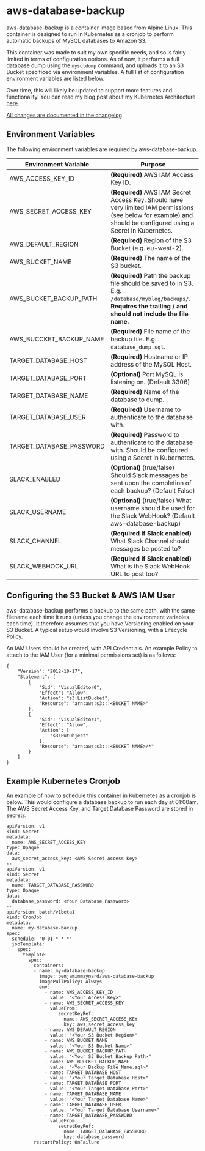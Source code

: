 # aws-database-backup

aws-database-backup is a container image based from Alpine Linux. This container is designed to run in Kubernetes as a cronjob to perform automatic backups of MySQL databases to Amazon S3.

This container was made to suit my own specific needs, and so is fairly limited in terms of configuration options. As of now, it performs a full database dump using the `mysqldump` command, and uploads it to an S3 Bucket specificed via environment variables. A full list of configuration environment variables are listed below.

Over time, this will likely be updated to support more features and functionality. You can read my blog post about my Kubernetes Architecture [here](https://benjamin.maynard.io/this-blog-now-runs-on-kubernetes-heres-the-architecture/).


[All changes are documented in the changelog](CHANGELOG.md)

## Environment Variables

The following environment variables are required by aws-database-backup.

| Environment Variable        | Purpose                                   |
| --------------------------- |-------------------------------------------|
| AWS_ACCESS_KEY_ID           | **(Required)** AWS IAM Access Key ID.                                   |
| AWS_SECRET_ACCESS_KEY       | **(Required)** AWS IAM Secret Access Key. Should have very limited IAM permissions (see below for example) and should be configured using a Secret in Kubernetes.                                                                |
| AWS_DEFAULT_REGION          | **(Required)** Region of the S3 Bucket (e.g. eu-west-2).                |
| AWS_BUCKET_NAME             | **(Required)** The name of the S3 bucket.                               |
| AWS_BUCKET_BACKUP_PATH      | **(Required)** Path the backup file should be saved to in S3. E.g. `/database/myblog/backups/`. **Requires the trailing / and should not include the file name.**                                                               |
| AWS_BUCCKET_BACKUP_NAME     | **(Required)** File name of the backup file. E.g. `database_dump.sql`.  |
| TARGET_DATABASE_HOST        | **(Required)** Hostname or IP address of the MySQL Host.                |
| TARGET_DATABASE_PORT        | **(Optional)** Port MySQL is listening on. (Default 3306)               |
| TARGET_DATABASE_NAME        | **(Required)** Name of the database to dump.                            |
| TARGET_DATABASE_USER        | **(Required)** Username to authenticate to the database with.           |
| TARGET_DATABASE_PASSWORD    | **(Required)** Password to authenticate to the database with. Should be configured using a Secret in Kubernetes. |
| SLACK_ENABLED               | **(Optional)** (true/false) Should Slack messages be sent upon the completion of each backup? (Default False)  |
| SLACK_USERNAME              | **(Optional)** (true/false) What username should be used for the Slack WebHook? (Default aws-database-backup)  |
| SLACK_CHANNEL               | **(Required if Slack enabled)** What Slack Channel should messages be posted to?                               |
| SLACK_WEBHOOK_URL           | **(Required if Slack enabled)** What is the Slack WebHook URL to post too?                                     |

## Configuring the S3 Bucket & AWS IAM User

aws-database-backup performs a backup to the same path, with the same filename each time it runs (unless you change the environment variables each time). It therefore assumes that you have Versioning enabled on your S3 Bucket. A typical setup would involve S3 Versioning, with a Lifecycle Policy.

An IAM Users should be created, with API Credentials. An example Policy to attach to the IAM User (for a minimal permissions set) is as follows:

```
{
    "Version": "2012-10-17",
    "Statement": [
        {
            "Sid": "VisualEditor0",
            "Effect": "Allow",
            "Action": "s3:ListBucket",
            "Resource": "arn:aws:s3:::<BUCKET NAME>"
        },
        {
            "Sid": "VisualEditor1",
            "Effect": "Allow",
            "Action": [
                "s3:PutObject"
            ],
            "Resource": "arn:aws:s3:::<BUCKET NAME>/*"
        }
    ]
}
```

## Example Kubernetes Cronjob

An example of how to schedule this container in Kubernetes as a cronjob is below. This would configure a database backup to run each day at 01:00am. The AWS Secret Access Key, and Target Database Password are stored in secrets.

```
apiVersion: v1
kind: Secret
metadata:
  name: AWS_SECRET_ACCESS_KEY
type: Opaque
data:
  aws_secret_access_key: <AWS Secret Access Key>
--
apiVersion: v1
kind: Secret
metadata:
  name: TARGET_DATABASE_PASSWORD
type: Opaque
data:
  database_password: <Your Database Password>
--
apiVersion: batch/v1beta1
kind: CronJob
metadata:
  name: my-database-backup
spec:
  schedule: "0 01 * * *"
  jobTemplate:
    spec:
      template:
        spec:
          containers:
          - name: my-database-backup
            image: benjaminmaynard/aws-database-backup
            imagePullPolicy: Always
            env:
              - name: AWS_ACCESS_KEY_ID
                value: "<Your Access Key>"
              - name: AWS_SECRET_ACCESS_KEY
                valueFrom:
                   secretKeyRef:
                     name: AWS_SECRET_ACCESS_KEY
                     key: aws_secret_access_key
              - name: AWS_DEFAULT_REGION
                value: "<Your S3 Bucket Region>"
              - name: AWS_BUCKET_NAME
                value: "<Your S3 Bucket Name>"
              - name: AWS_BUCKET_BACKUP_PATH
                value: "<Your S3 Bucket Backup Path>"
              - name: AWS_BUCCKET_BACKUP_NAME
                value: "<Your Backup File Name.sql>"
              - name: TARGET_DATABASE_HOST
                value: "<Your Target Database Host>"
              - name: TARGET_DATABASE_PORT
                value: "<Your Target Database Port>"
              - name: TARGET_DATABASE_NAME
                value: "<Your Target Database Name>"
              - name: TARGET_DATABASE_USER
                value: "<Your Target Database Username>"
              - name: TARGET_DATABASE_PASSWORD
                valueFrom:
                   secretKeyRef:
                     name: TARGET_DATABASE_PASSWORD
                     key: database_password
          restartPolicy: OnFailure
```
